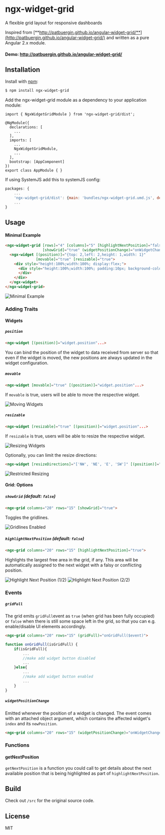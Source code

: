 # ngx-widget-grid

A flexible grid layout for responsive dashboards

Inspired from [**http://patbuergin.github.io/angular-widget-grid/**](http://patbuergin.github.io/angular-widget-grid/) and written as a pure Angular 2.x module.
#### Demo: http://patbuergin.github.io/angular-widget-grid/

## Installation
Install with [npm](http://www.npmjs.com/):

```sh
$ npm install ngx-widget-grid
```


Add the ngx-widget-grid module as a dependency to your application module:

```
import { NgxWidgetGridModule } from 'ngx-widget-grid/dist';

@NgModule({
  declarations: [
    ...
  ],
  imports: [
    ...
    NgxWidgetGridModule,
    ...
  ],
  bootstrap: [AppComponent]
})
export class AppModule { }
```
If using SystemJS add this to systemJS config:
```javascript
packages: {
    ...
    'ngx-widget-grid/dist': {main: 'bundles/ngx-widget-grid.umd.js', defaultExtension: 'js'},
    ...
}
```
## Usage
#### Minimal Example
```html
<ngx-widget-grid [rows]="4" [columns]="5" [highlightNextPosition]="false"
                 [showGrid]="true" (widgetPositionChange)="onWidgetChange($event)">
  <ngx-widget [(position)]="{top: 2,left: 2,height: 1,width: 1}"
              [movable]="true" [resizable]="true">
    <div style="height:100%;width:100%; display:flex;">
      <div style="height:100%;width:100%; padding:10px; background-color: rgb(140, 198, 0);">
      </div>
    </div>
  </ngx-widget>
</ngx-widget-grid>
```
![Minimal Example](https://raw.githubusercontent.com/patbuergin/angular-widget-grid/master/doc/wg-1.png)


### Adding Traits
#### Widgets
##### `position`
```html
<ngx-widget [(position)]="widget.position"...>
```
You can bind the position of the widget to data received from server so that even if the widget is moved, the new positions are always updated in the widget configuration.

##### `movable`
```html
<ngx-widget [movable]="true" [(position)]="widget.position"...>
```
If `movable` is true, users will be able to move the respective widget.

![Moving Widgets](https://raw.githubusercontent.com/patbuergin/angular-widget-grid/master/doc/wg-2.png)

##### `resizable`
```html
<ngx-widget [resizable]="true" [(position)]="widget.position"...>
```
If `resizable` is true, users will be able to resize the respective widget.

![Resizing Widgets](https://raw.githubusercontent.com/patbuergin/angular-widget-grid/master/doc/wg-3.png)

Optionally, you can limit the resize directions:
```html
<ngx-widget [resizeDirections]="['NW', 'NE', 'E', 'SW']" [(position)]="widget.position"...>
```

![Restricted Resizing](https://raw.githubusercontent.com/patbuergin/angular-widget-grid/master/doc/wg-4.png)

#### Grid: Options
##### `showGrid` (default: `false`)
```html
<ngx-grid columns="20" rows="15" [showGrid]="true">
```
Toggles the gridlines.

![Gridlines Enabled](https://raw.githubusercontent.com/patbuergin/angular-widget-grid/master/doc/wg-5.png)

##### `highlightNextPosition` (default: `false`)
```html
<ngx-grid columns="20" rows="15" [highlightNextPosition]="true">
```
Highlights the largest free area in the grid, if any. This area will be automatically assigned to the next widget with a falsy or conflicting position.

![Highlight Next Position (1/2)](https://raw.githubusercontent.com/patbuergin/angular-widget-grid/master/doc/wg-6.png)
![Highlight Next Position (2/2)](https://raw.githubusercontent.com/patbuergin/angular-widget-grid/master/doc/wg-7.png)


### Events
##### `gridFull`
The grid emits `gridFull`event as `true` (when grid has been fully occupied) or `false` when there is still some space left in the grid, so that you can e.g. enable/disable UI elements accordingly.
```html
<ngx-grid columns="20" rows="15" (gridFull)="onGridFull($event)">
```
```javascript
function onGridFull(isGridFull) {
    if(isGridFull){
        ...
        //make add widget button disabled
        ...
    }else{
        ...
        //make add widget button enabled
        ...
    }
}
```
##### `widgetPositionChange`
Emitted whenever the position of a widget is changed. The event comes with an attached object argument, which contains the affected widget's `index` and its `newPosition`.

```html
<ngx-grid columns="20" rows="15" (widgetPositionChange)="onWidgetChange($event)">
```

### Functions
#### getNextPosition
`getNextPosition` is a function you could call to get details about the next available position that is being highlighted as part of `highlightNextPosition`.


## Build
Check out `/src` for the original source code.

## License
MIT